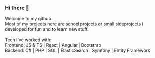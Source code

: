 
<h3>Hi there 👋 </h3>
Welcome to my github.
<br/>
Most of my projects here are school projects or small sideprojects i developed for fun and to learn new stuff.
<br/> <br />
Tech i've worked with:
<br />
Frontend:
JS & TS | React | Angular | Bootstrap
<br/>
Backend:
C# | PHP | SQL | ElasticSearch | Symfony | Entity Framework
</section>

<!--
**wennstrom/wennstrom** is a ✨ _special_ ✨ repository because its `README.md` (this file) appears on your GitHub profile.

Here are some ideas to get you started:

- 🔭 I’m currently working on ...
- 🌱 I’m currently learning ...
- 👯 I’m looking to collaborate on ...
- 🤔 I’m looking for help with ...
- 💬 Ask me about ...
- 📫 How to reach me: ...
- 😄 Pronouns: ...
- ⚡ Fun fact: ...
-->
